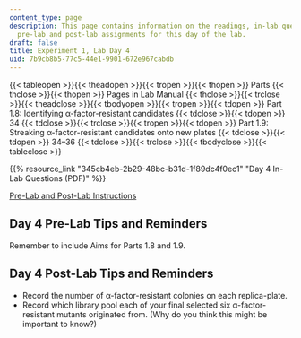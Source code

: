 ```yaml
---
content_type: page
description: This page contains information on the readings, in-lab questions, and
  pre-lab and post-lab assignments for this day of the lab.
draft: false
title: Experiment 1, Lab Day 4
uid: 7b9cb8b5-77c5-44e1-9901-672e967cabdb
---
```

{{< tableopen >}}{{< theadopen >}}{{< tropen >}}{{< thopen >}}
Parts
{{< thclose >}}{{< thopen >}}
Pages in Lab Manual
{{< thclose >}}{{< trclose >}}{{< theadclose >}}{{< tbodyopen >}}{{< tropen >}}{{< tdopen >}}
Part 1.8: Identifying α-factor-resistant candidates
{{< tdclose >}}{{< tdopen >}}
34
{{< tdclose >}}{{< trclose >}}{{< tropen >}}{{< tdopen >}}
Part 1.9: Streaking α-factor-resistant candidates onto new plates
{{< tdclose >}}{{< tdopen >}}
34–36
{{< tdclose >}}{{< trclose >}}{{< tbodyclose >}}{{< tableclose >}}

{{% resource_link "345cb4eb-2b29-48bc-b31d-1f89dc4f0ec1" "Day 4 In-Lab Questions (PDF)" %}}

[Pre-Lab and Post-Lab Instructions](https://draft.ocw.mit.edu/courses/7-003-applied-molecular-biology-lab-spring-2022/pages/lab-notebook-instructions/)

## Day 4 Pre-Lab Tips and Reminders

Remember to include Aims for Parts 1.8 and 1.9.

## Day 4 Post-Lab Tips and Reminders

- Record the number of α-factor-resistant colonies on each replica-plate.
- Record which library pool each of your final selected six α-factor-resistant mutants originated from. (Why do you think this might be important to know?)